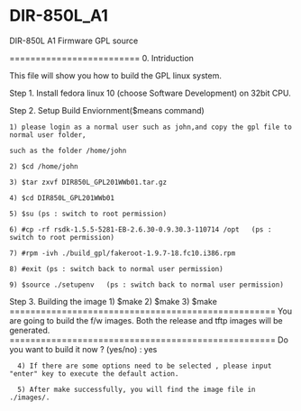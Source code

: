 DIR-850L_A1
===========

DIR-850L A1 Firmware GPL source

=========================
0. Intriduction

   This file will show you how to build the GPL linux system.
   
Step 1.	Install fedora linux 10 (choose Software Development) on 32bit CPU.

Step 2.	Setup Build Enviornment($means command)

	1) please login as a normal user such as john,and copy the gpl file to normal user folder,
	
	such as the folder /home/john
	
	2) $cd /home/john
	
	3) $tar zxvf DIR850L_GPL201WWb01.tar.gz
	
	4) $cd DIR850L_GPL201WWb01
	
	5) $su (ps : switch to root permission)

	6) #cp -rf rsdk-1.5.5-5281-EB-2.6.30-0.9.30.3-110714 /opt	(ps : switch to root permission)

	7) #rpm -ivh ./build_gpl/fakeroot-1.9.7-18.fc10.i386.rpm
	
	8) #exit (ps : switch back to normal user permission)
	
	9) $source ./setupenv	(ps : switch back to normal user permission)
	
Step 3. Building the image
	1) $make
	2) $make
	3) $make
     	===================================================
	 You are going to build the f/w images.
	 Both the release and tftp images will be generated.
	 ===================================================
	 Do you want to build it now ? (yes/no) : yes
	 
      4) If there are some options need to be selected , please input "enter" key to execute the default action. 
	 
      5) After make successfully, you will find the image file in ./images/.
 
